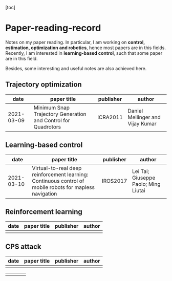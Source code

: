 [toc]



# Paper-reading-record

Notes on my paper reading. In particular, I am working on **control, estimation, optimization and robotics**, hence most papers are in this fields. Recently, I am interested in **learning-based control**, such that some paper are in this field.

Besides, some interesting and useful notes are also achieved here.

## Trajectory optimization

| date       | paper title                                                  | publisher | author                           |
| ---------- | ------------------------------------------------------------ | --------- | -------------------------------- |
| 2021-03-09 | Minimum Snap Trajectory Generation and Control for Quadrotors | ICRA2011  | Daniel Mellinger and Vijay Kumar |

## Learning-based control

| date       | paper title                                                  | publisher | author                               |
| ---------- | ------------------------------------------------------------ | --------- | ------------------------------------ |
| 2021-03-10 | Virtual-to-real deep reinforcement learning: Continuous control of mobile robots for mapless navigation | IROS2017  | Lei Tai; Giuseppe Paolo; Ming Liutai |

## Reinforcement learning

| date | paper title | publisher | author |
| ---- | ----------- | --------- | ------ |
|      |             |           |        |


## CPS attack

| date | paper title | publisher | author |
| ---- | ----------- | --------- | ------ |
|      |             |           |        |

|      |      |      |      |
| ---- | ---- | ---- | ---- |
|      |      |      |      |
